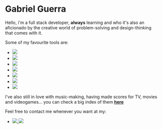 <h1> Gabriel Guerra </h1>

<p> Hello, i'm a full stack developer, <strong>always</strong> learning and who it's also an aficionado by the creative world of problem-solving and design-thinking that comes with it.
</p>

<p>
Some of my favourite tools are:
<ul>
  <li> <img src="https://img.shields.io/badge/Ruby_on_Rails-CC0000?style=for-the-badge&logo=ruby-on-rails&logoColor=white"> </li>
  <li> <img src="https://img.shields.io/badge/JavaScript-323330?style=for-the-badge&logo=javascript&logoColor=F7DF1E"> </li>
  <li> <img src="https://img.shields.io/badge/Vue.js-35495E?style=for-the-badge&logo=vuedotjs&logoColor=4FC08D"> </li>
  <li> <img src="https://img.shields.io/badge/CSS3-1572B6?style=for-the-badge&logo=css3&logoColor=white"> </li>
  <li> <img src="https://img.shields.io/badge/HTML5-E34F26?style=for-the-badge&logo=html5&logoColor=white"></li>
  <li> <img src="https://img.shields.io/badge/Wordpress-21759B?style=for-the-badge&logo=wordpress&logoColor=white"> </li>
  <li> <img src="https://img.shields.io/badge/PostgreSQL-316192?style=for-the-badge&logo=postgresql&logoColor=white"</li>
</ul>
</p>

<p>
I've also still in love with music-making, having made scores for TV, movies and videogames... you can check a big index of them <strong><a href="https://gabrielguerra.org">here</a></strong>
</p>

<p> Feel free to contact me whenever you want at my:
<ul>
  <li>
    <a href="gabrielpessoaguerracavalcanti@gmail.com"> <img src="https://img.shields.io/badge/Gmail-D14836?style=for-the-badge&logo=gmail&logoColor=white"> </a>
    <a href="https://www.linkedin.com/in/gabriel-pessoa-guerra/"> <img src="https://img.shields.io/badge/LinkedIn-0077B5?style=for-the-badge&logo=linkedin&logoColor=white"> </a>
  </li>
</ul>
</p>


<!--
**guerrinharj/guerrinharj** is a ✨ _special_ ✨ repository because its `README.md` (this file) appears on your GitHub profile.

Here are some ideas to get you started:

- 🔭 I’m currently working on ...
- 🌱 I’m currently learning ...
- 👯 I’m looking to collaborate on ...
- 🤔 I’m looking for help with ...
- 💬 Ask me about ...
- 📫 How to reach me: ...
- 😄 Pronouns: ...
- ⚡ Fun fact: ...
-->
